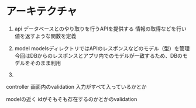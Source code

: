 # アーキテクチャ
1. api
データベースとのやり取りを行うAPIを提供する
情報の取得などを行い値を返すような関数を定義

2. model
modelsディレクトリではAPIのレスポンスなどのモデル（型）を管理
今回はDBからのレスポンスとアプリ内でのモデルが一致するため、DBのモデルをそのまま利用

3. 

controller
画面内のvalidation
入力がすべて入っているかとか

modelの近く
idがそもそも存在するのかとかのvalidation